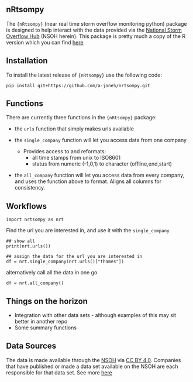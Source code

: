 
## nRtsompy

The `{nRtsompy}` (near real time storm overflow monitoring python) package is designed to 
help interact with the data provided via the  [National Storm Overflow Hub](https://www.streamwaterdata.co.uk/pages/storm-overflows-data)
(NSOH herein).  This package is pretty much a copy of the R version which you can find [here](https://github.com/a-jone5/nRtsom)

## Installation

To install the latest release of `{nRtsompy}` use the following code:

```
pip install git+https://github.com/a-jone5/nrtsompy.git
```

## Functions

There are currently three functions in the `{nRtsompy}` package:

- the `urls` function that simply makes urls available

- the `single_company` function will let you access data from one company
    - Provides access to and reformats:
      - all time stamps from unix to ISO8601
      - status from numeric (-1,0,1) to character (offline,end,start)

- the `all_company` function will let you access data from every company,
and uses the function above to format. Aligns all columns for consistency.


## Workflows
```
import nrtsompy as nrt
```

Find the url you are interested in, and use it with the `single_company`

``` 
## show all
print(nrt.urls())

## assign the data for the url you are interested in 
df = nrt.single_company(nrt.urls()["thames"])
```
alternatively call all the data in one go

``` 
df = nrt.all_company()
```

## Things on the horizon

- Integration with other data sets - although examples of this may sit better in another repo
- Some summary functions

## Data Sources

The data is made available through the [NSOH](https://www.streamwaterdata.co.uk/pages/storm-overflows-data) via [CC BY 4.0](https://creativecommons.org/licenses/by/4.0/).
Companies that have published or made a data set available on the NSOH are each responsible for that data set. See more [here](https://www.streamwaterdata.co.uk/pages/the-national-storm-overflow-hub#:~:text=Parties%20that%20have,by%20another%20party)

